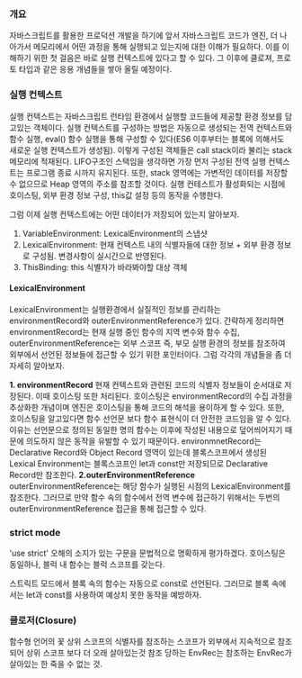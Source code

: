 ### 개요

자바스크립트를 활용한 프로덕션 개발을 하기에 앞서 자바스크립트 코드가 엔진, 더 나아가서 메모리에서 어떤 과정을 통해 실행되고 있는지에 대한 이해가 필요하다.
이를 이해하기 위한 첫 걸음은 바로 실행 컨텍스트에 있다고 할 수 있다. 그 이후에 클로져, 프로토 타입과 같은 응용 개념들을 쌓아 올릴 예정이다.

### 실행 컨텍스트

실행 컨텍스트는 자바스크립트 런타임 환경에서 실행할 코드들에 제공할 환경 정보를 담고있는 객체이다. 실행 컨텍스트를 구성하는 방법은 자동으로 생성되는 전역 컨텍스트와 함수 실행, eval() 함수 실행을 통해 구성할 수 있다(ES6 이후부터는 블록에 의해서도 새로운 실행 컨텍스트가 생성됨). 이렇게 구성된 객체들은 call stack이라 불리는 stack메모리에 적재된다. LIFO구조인 스택임을 생각하면 가장 먼저 구성된 전역 실행 컨텍스트는 프로그램 종료 시까지 유지된다. 또한, stack 영역에는 가변적인 데이터를 저장할 수 없으므로 Heap 영역의 주소를 참조할 것이다. 실행 컨테스트가 활성화되는 시점에 호이스팅, 외부 환경 정보 구성, this값 설정 등의 동작을 수행한다.

그럼 이제 실행 컨텍스트에는 어떤 데이터가 저장되어 있는지 알아보자.

1. VariableEnvironment: LexicalEnvironment의 스냅샷
2. LexicalEnvironment: 현재 컨텍스트 내의 식별자들에 대한 정보 + 외부 환경 정보로 구성됨. 변경사항이 실시간으로 반영된다.
3. ThisBinding: this 식별자가 바라봐야할 대상 객체

#### LexicalEnvironment

LexicalEnvironment는 실행환경에서 실질적인 정보를 관리하는 environmentRecord와 outerEnvironmentReference가 있다. 간략하게 정리하면 environmentRecord는 현재 실행 중인 함수의 지역 변수와 함수 수집, outerEnvironmentReference는 외부 스코프 즉, 부모 실행 환경의 정보를 참조하여 외부에서 선언된 정보들에 접근할 수 있기 위한 포인터이다.
그럼 각각의 개념들을 좀 더 자세히 알아보자.

**1. environmentRecord**
현재 컨텍스트와 관련된 코드의 식별자 정보들이 순서대로 저장된다. 이때 호이스팅 또한 처리된다.
호이스팅은 environmentRecord의 수집 과정을 추상화한 개념이며 엔진은 호이스팅을 통해 코드의 해석을 용이하게 할 수 있다.
또한, 호이스팅을 알고있다면 함수 선언문 보다 함수 표현식이 더 안전한 코드임을 알 수 있다.
이유는 선언문으로 정의된 동일한 명의 함수는 이후에 작성된 내용으로 덮어씌어지기 때문에 의도하지 않은 동작을 유발할 수 있기 때문이다.
environmnetRecord는 Declarative Record와 Object Record 영역이 있는데 블록스코프에서 생성된 Lexical Environment는 블록스코프인 let과 const만 저장되므로 Declarative Record만 참조한다.
**2.outerEnvironmentReference**
outerEnvironmentReference는 해당 함수가 실행된 시점의 LexicalEnvironment를 참조한다. 그러므로 만약 함수 속의 함수에서 전역 변수에 접근하기 위해서는 두번의 outerEnvironmentReference 접근을 통해 접근할 수 있다.

### strict mode

'use strict'
오해의 소지가 있는 구문을 문법적으로 명확하게 평가하겠다.
호이스팅은 동일하나, 블럭 내 함수는 블럭 스코프를 갖는다.

스트릭트 모드에서 블록 속의 함수는 자동으로 const로 선언된다.
그러므로 블록 속에서는 let과 const를 사용하여 예상치 못한 동작을 예방하자.

### 클로저(Closure)

함수형 언어의 꽃
상위 스코프의 식별자를 참조하는 스코프가 외부에서 지속적으로 참조되어 상위 스코프 보다 더 오래 살아있는것
참조 당하는 EnvRec는 참조하는 EnvRec가 살아있는 한 죽을 수 없는 것.
